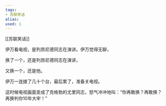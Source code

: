 ```yaml
---
tags: 
- 苏联笑话 
alias:
used: 1
---
```

[[苏联笑话]]


伊万看电视，是列昂尼德同志在演讲。伊万觉得无聊，

换了一个，还是列昂尼德同志在演讲，

又换一个，还是他。

伊万一连拨了几十个台，最后累了，准备关电视。

这时候电视画面变成了克格勃的尤里同志，怒气冲冲地叫：“你再敢换？再敢换？再换判你10年大牢！”
